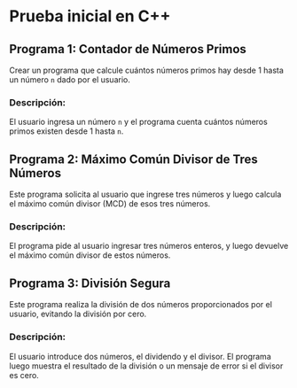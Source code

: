 # Prueba inicial en C++

## Programa 1: Contador de Números Primos

Crear un programa que calcule cuántos números primos hay desde 1 hasta un número `n` dado por el usuario.

### Descripción:
El usuario ingresa un número `n` y el programa cuenta cuántos números primos existen desde 1 hasta `n`.

## Programa 2: Máximo Común Divisor de Tres Números

Este programa solicita al usuario que ingrese tres números y luego calcula el máximo común divisor (MCD) de esos tres números.

### Descripción:
El programa pide al usuario ingresar tres números enteros, y luego devuelve el máximo común divisor de estos números.

## Programa 3: División Segura

Este programa realiza la división de dos números proporcionados por el usuario, evitando la división por cero.

### Descripción:
El usuario introduce dos números, el dividendo y el divisor. El programa luego muestra el resultado de la división o un mensaje de error si el divisor es cero.
